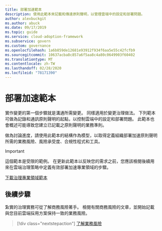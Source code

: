 ```yaml
---
title: 部署加速範本
description: 使用此範本來記載和傳達原則聲明，以管理雲端中的設定和部署問題。
author: alexbuckgit
ms.author: abuck
ms.date: 09/17/2019
ms.topic: guide
ms.service: cloud-adoption-framework
ms.subservice: govern
ms.custom: governance
ms.openlocfilehash: 1a6b859de12681e93912f934f6aa5e55c42fcfb9
ms.sourcegitcommit: 10637acba8c857a6f5aa8c4a80c0649903f60402
ms.translationtype: MT
ms.contentlocale: zh-TW
ms.lasthandoff: 02/28/2020
ms.locfileid: "78171390"
---
```

# <a name="deployment-acceleration-template"></a>部署加速範本

實作變更的第一個步驟就是溝通所需變更。 同樣適用於變更治理做法。 下列範本可做為記錄和通訊原則聲明的起點，以控制雲端中的設定和部署問題。 此範本也會概述可能導致您建立已記載之原則聲明的業務準則。

做為討論進度，請使用此範本的結構作為模型，以取得定義組織部署加速原則聲明所需的業務風險、風險承受度、合規性程式和工具。

> [!IMPORTANT]
> 這個範本是受限的範例。 在更新此範本以反映您的需求之前，您應該檢閱後續用來在雲端治理策略中定義有效部署加速專業領域的步驟。

<!-- markdownlint-disable MD033 -->

 <a href="https://archcenter.blob.core.windows.net/cdn/fusion/governance/Deployment%20Acceleration%20Discipline%20Template.docx">下載治理專業領域範本</a>

<!-- markdownlint-enable MD033 -->

## <a name="next-steps"></a>後續步驟

紮實的治理實務可從了解商務風險著手。 檢閱有關商務風險的文章，並開始記載與您目前雲端採用方案保持一致的業務風險。

> [!div class="nextstepaction"]
> [了解業務風險](./business-risks.md)
